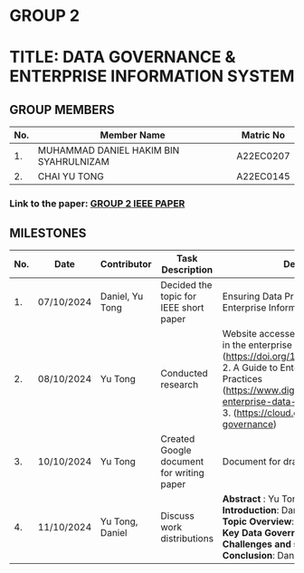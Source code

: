 # GROUP 2
# TITLE: DATA GOVERNANCE & ENTERPRISE INFORMATION SYSTEM
## GROUP MEMBERS
|No. | Member Name | Matric No|
|--|--|--|
|1. | MUHAMMAD DANIEL HAKIM BIN SYAHRULNIZAM |A22EC0207 |
|2. | CHAI YU TONG | A22EC0145 |

### Link to the paper: [GROUP 2 IEEE PAPER](https://docs.google.com/document/d/1GCiyAhlD7vUHCjejl1700AW-S6vBR68ZmoA79K6gQNM/edit)

## MILESTONES
|No. | Date | Contributor | Task Description | Details/Resources Used | Status | Next Steps
|--|--|--|--|--|--|--|
|1. | 07/10/2024 | Daniel, Yu Tong | Decided the topic for IEEE short paper | Ensuring Data Privacy through Data Governance in Enterprise Information System| Completed | Begin initial research on the topic |
|2. | 08/10/2024 | Yu Tong | Conducted research |Website accessed:1. Security, privacy and forensics in the enterprise information systems (https://doi.org/10.1080/17517575.2020.1791364)<br>2. A Guide to Enterprise Data Protection Best Practices (https://www.digitalguardian.com/blog/guide-enterprise-data-protection-best-practices)<br>3. (https://cloud.google.com/learn/what-is-data-governance)| Completed | Start drafting literature review |
|3. | 10/10/2024 | Yu Tong | Created Google document for writing paper | Document for draft initiated | Completed | Begin writing Introduction and Abstract |
|4. | 11/10/2024 | Yu Tong, Daniel  | Discuss work distributions | **Abstract** : Yu Tong<br>**Introduction**: Daniel<br>**Topic Overview**: Yu Tong<br>**Key Data Governance Practice**: Daniel, Yu Tong<br>**Challenges and solutions**: Daniel, Yu Tong<br>**Conclusion**: Daniel<br>| Completed | Start working on respective sections |
